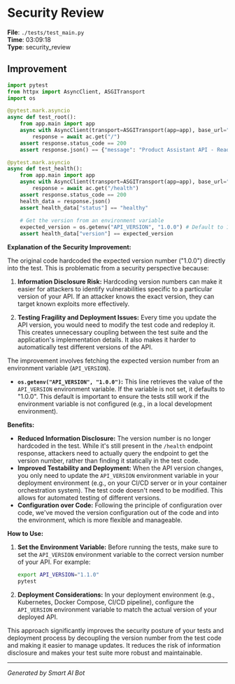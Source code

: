 # Security Review

**File**: `./tests/test_main.py`  
**Time**: 03:09:18  
**Type**: security_review

## Improvement

```python
import pytest
from httpx import AsyncClient, ASGITransport
import os

@pytest.mark.asyncio
async def test_root():
    from app.main import app
    async with AsyncClient(transport=ASGITransport(app=app), base_url="http://test") as ac:
        response = await ac.get("/")
    assert response.status_code == 200
    assert response.json() == {"message": "Product Assistant API - Ready to help you find products"}

@pytest.mark.asyncio
async def test_health():
    from app.main import app
    async with AsyncClient(transport=ASGITransport(app=app), base_url="http://test") as ac:
        response = await ac.get("/health")
    assert response.status_code == 200
    health_data = response.json()
    assert health_data["status"] == "healthy"
    
    # Get the version from an environment variable
    expected_version = os.getenv("API_VERSION", "1.0.0") # Default to 1.0.0 if not set
    assert health_data["version"] == expected_version
```

**Explanation of the Security Improvement:**

The original code hardcoded the expected version number ("1.0.0") directly into the test. This is problematic from a security perspective because:

1.  **Information Disclosure Risk:**  Hardcoding version numbers can make it easier for attackers to identify vulnerabilities specific to a particular version of your API. If an attacker knows the exact version, they can target known exploits more effectively.

2.  **Testing Fragility and Deployment Issues:**  Every time you update the API version, you would need to modify the test code and redeploy it. This creates unnecessary coupling between the test suite and the application's implementation details. It also makes it harder to automatically test different versions of the API.

The improvement involves fetching the expected version number from an environment variable (`API_VERSION`).

*   **`os.getenv("API_VERSION", "1.0.0")`:** This line retrieves the value of the `API_VERSION` environment variable. If the variable is not set, it defaults to "1.0.0".  This default is important to ensure the tests still work if the environment variable is not configured (e.g., in a local development environment).

**Benefits:**

*   **Reduced Information Disclosure:** The version number is no longer hardcoded in the test. While it's still present in the `/health` endpoint response, attackers need to actually query the endpoint to get the version number, rather than finding it statically in the test code.
*   **Improved Testability and Deployment:** When the API version changes, you only need to update the `API_VERSION` environment variable in your deployment environment (e.g., on your CI/CD server or in your container orchestration system).  The test code doesn't need to be modified.  This allows for automated testing of different versions.
*   **Configuration over Code:** Following the principle of configuration over code, we've moved the version configuration out of the code and into the environment, which is more flexible and manageable.

**How to Use:**

1.  **Set the Environment Variable:**  Before running the tests, make sure to set the `API_VERSION` environment variable to the correct version number of your API. For example:

    ```bash
    export API_VERSION="1.1.0"
    pytest
    ```

2.  **Deployment Considerations:**  In your deployment environment (e.g., Kubernetes, Docker Compose, CI/CD pipeline), configure the `API_VERSION` environment variable to match the actual version of your deployed API.

This approach significantly improves the security posture of your tests and deployment process by decoupling the version number from the test code and making it easier to manage updates.  It reduces the risk of information disclosure and makes your test suite more robust and maintainable.

---
*Generated by Smart AI Bot*
